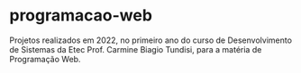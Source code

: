 # programacao-web
Projetos realizados em 2022, no primeiro ano do curso de Desenvolvimento de Sistemas da Etec Prof. Carmine Biagio Tundisi, para a matéria de Programação Web.
